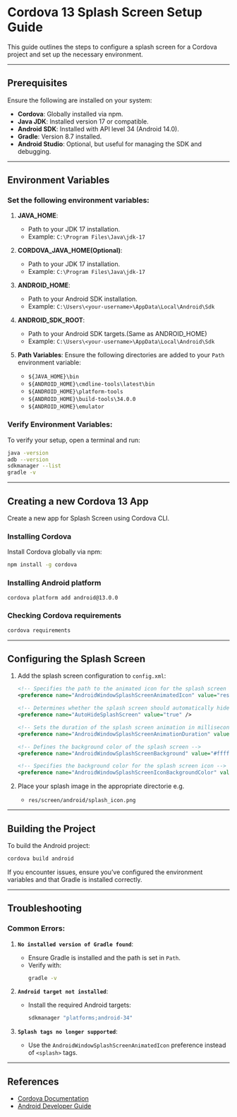 # Cordova 13 Splash Screen Setup Guide

This guide outlines the steps to configure a splash screen for a Cordova project and set up the necessary environment.

---

## Prerequisites

Ensure the following are installed on your system:
- **Cordova**: Globally installed via npm.
- **Java JDK**: Installed version 17 or compatible.
- **Android SDK**: Installed with API level 34 (Android 14.0).
- **Gradle**: Version 8.7 installed.
- **Android Studio**: Optional, but useful for managing the SDK and debugging.

---

## Environment Variables

### Set the following environment variables:
1. **JAVA_HOME**: 
   - Path to your JDK 17 installation.
   - Example: `C:\Program Files\Java\jdk-17`

2. **CORDOVA_JAVA_HOME(Optional)**: 
   - Path to your JDK 17 installation.
   - Example: `C:\Program Files\Java\jdk-17`

3. **ANDROID_HOME**:
   - Path to your Android SDK installation.
   - Example: `C:\Users\<your-username>\AppData\Local\Android\Sdk`

4. **ANDROID_SDK_ROOT**:
   - Path to your Android SDK targets.(Same as ANDROID_HOME)
   - Example: `C:\Users\<your-username>\AppData\Local\Android\Sdk`

5. **Path Variables**:
   Ensure the following directories are added to your `Path` environment variable:
   - `${JAVA_HOME}\bin`
   - `${ANDROID_HOME}\cmdline-tools\latest\bin`
   - `${ANDROID_HOME}\platform-tools`
   - `${ANDROID_HOME}\build-tools\34.0.0`
   - `${ANDROID_HOME}\emulator`

### Verify Environment Variables:
To verify your setup, open a terminal and run:
```bash
java -version
adb --version
sdkmanager --list
gradle -v
```

---

## Creating a new Cordova 13 App

Create a new app for Splash Screen using Cordova CLI.

### Installing Cordova

Install Cordova globally via npm:
```bash
npm install -g cordova
```

### Installing Android platform

```bash
cordova platform add android@13.0.0
```

### Checking Cordova requirements

```bash
cordova requirements
```

---

## Configuring the Splash Screen

1. Add the splash screen configuration to `config.xml`:
   ```xml
   <!-- Specifies the path to the animated icon for the splash screen on Android -->
   <preference name="AndroidWindowSplashScreenAnimatedIcon" value="res/screen/android/splash_icon.png" />
   
   <!-- Determines whether the splash screen should automatically hide after the app is loaded -->
   <preference name="AutoHideSplashScreen" value="true" />
   
   <!-- Sets the duration of the splash screen animation in milliseconds -->
   <preference name="AndroidWindowSplashScreenAnimationDuration" value="3000"/>
   
   <!-- Defines the background color of the splash screen -->
   <preference name="AndroidWindowSplashScreenBackground" value="#ffffff" />
   
   <!-- Specifies the background color for the splash screen icon -->
   <preference name="AndroidWindowSplashScreenIconBackgroundColor" value="#c0c0c0" />
   ```

2. Place your splash image in the appropriate directorie e.g.
   - `res/screen/android/splash_icon.png`

---

## Building the Project

To build the Android project:
```bash
cordova build android
```

If you encounter issues, ensure you’ve configured the environment variables and that Gradle is installed correctly.

---

## Troubleshooting

### Common Errors:
1. **`No installed version of Gradle found`**:
   - Ensure Gradle is installed and the path is set in `Path`.
   - Verify with:
     ```bash
     gradle -v
     ```

2. **`Android target not installed`**:
   - Install the required Android targets:
     ```bash
     sdkmanager "platforms;android-34"
     ```

3. **`Splash tags no longer supported`**:
   - Use the `AndroidWindowSplashScreenAnimatedIcon` preference instead of `<splash>` tags.

---

## References

- [Cordova Documentation](https://cordova.apache.org/docs/)
- [Android Developer Guide](https://developer.android.com/)
